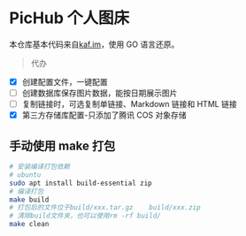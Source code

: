# PicHub 个人图床

本仓库基本代码来自[kaf.im](https://kaf.im)，使用 GO 语言还原。

> 代办

- [x] 创建配置文件，一键配置
- [ ] 创建数据库保存图片数据，能按日期展示图片
- [ ] 复制链接时，可选复制单链接、Markdown 链接和 HTML 链接
- [x] 第三方存储库配置-只添加了腾讯 COS 对象存储

## 手动使用 make 打包

```bash
# 安装编译打包依赖
# ubuntu
sudo apt install build-essential zip
# 编译打包
make build
# 打包后的文件位于build/xxx.tar.gz    build/xxx.zip
# 清除build文件夹，也可以使用rm -rf build/
make clean
```
